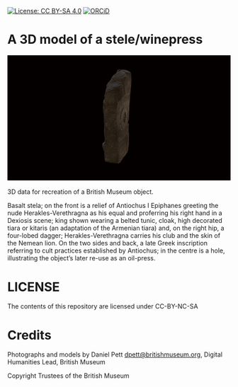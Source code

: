 
[![License: CC BY-SA 4.0](https://img.shields.io/badge/License-CC%20BY--SA%204.0-lightgrey.svg)](http://creativecommons.org/licenses/by-sa/4.0/) 
[![ORCiD](https://img.shields.io/badge/ORCiD-0000--0002--0246--2335-green.svg)](http://orcid.org/0000-0002-0246-2335)
# A 3D model of a stele/winepress
![](steleWinepress.gif)

3D data for recreation of a British Museum object.

Basalt stela; on the front is a relief of Antiochus I Epiphanes greeting the nude Herakles-Verethragna as his equal and proferring his right hand in a Dexiosis scene; king shown wearing a belted tunic, cloak, high decorated tiara or kitaris (an adaptation of the Armenian tiara) and, on the right hip, a four-lobed dagger; Herakles-Verethragna carries his club and the skin of the Nemean lion. On the two sides and back, a late Greek inscription referring to cult practices established by Antiochus; in the centre is a hole, illustrating the object’s later re-use as an oil-press.

# LICENSE
The contents of this repository are licensed under CC-BY-NC-SA

# Credits
Photographs and models by Daniel Pett <dpett@britishmuseum.org>, Digital Humanities Lead, British Museum

Copyright Trustees of the British Museum
